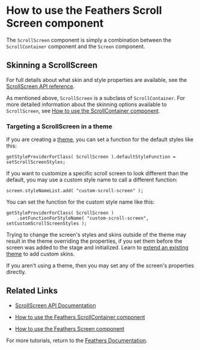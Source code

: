 # How to use the Feathers Scroll Screen component

The `ScrollScreen` component is simply a combination between the `ScrollContainer` component and the `Screen` component.

## Skinning a ScrollScreen

For full details about what skin and style properties are available, see the [ScrollScreen API reference](http://feathersui.com/documentation/feathers/controls/ScrollScreen.html).

As mentioned above, `ScrollScreen` is a subclass of `ScrollContainer`. For more detailed information about the skinning options available to `ScrollScreen`, see [How to use the ScrollContainer component](button.html).

### Targeting a ScrollScreen in a theme

If you are creating a [theme](themes.html), you can set a function for the default styles like this:

``` code
getStyleProviderForClass( ScrollScreen ).defaultStyleFunction = setScrollScreenStyles;
```

If you want to customize a specific scroll screen to look different than the default, you may use a custom style name to call a different function:

``` code
screen.styleNameList.add( "custom-scroll-screen" );
```

You can set the function for the custom style name like this:

``` code
getStyleProviderForClass( ScrollScreen )
    .setFunctionForStyleName( "custom-scroll-screen", setCustomScrollScreenStyles );
```

Trying to change the screen's styles and skins outside of the theme may result in the theme overriding the properties, if you set them before the screen was added to the stage and initialized. Learn to [extend an existing theme](extending-themes.html) to add custom skins.

If you aren't using a theme, then you may set any of the screen's properties directly.

## Related Links

-   [ScrollScreen API Documentation](http://feathersui.com/documentation/feathers/controls/ScrollScreen.html)

-   [How to use the Feathers ScrollContainer component](scroll-container.html)

-   [How to use the Feathers Screen component](screen.html)

For more tutorials, return to the [Feathers Documentation](start.html).


